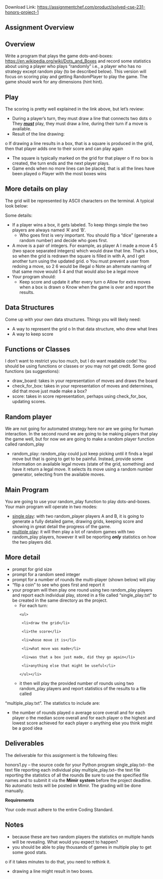 Download Link: https://assignmentchef.com/product/solved-cse-231-honors-project-1
<br>
<h2>Assignment Overview</h2>

<h2>Overview</h2>

Write a program that plays the game dots-and-boxes: <a href="https://en.wikipedia.org/wiki/Dots_and_Boxes">https://en.wikipedia.org/wiki/Dots_and_Boxes</a> and record some statistics about using a player who plays “randomly” i.e., a player who has no strategy except random play (to be described below). This version will focus on scoring play and getting RandomPlayer to play the game. The game should work for any dimensions (hint hint).

<h2>Play</h2>

The scoring is pretty well explained in the link above, but let’s review:

<ul>

 <li>During a player’s turn, they must draw a line that connects two dots o They <strong><em><u>must</u></em></strong> play, they must draw a line, during their turn if a move is available.</li>

 <li>Result of the line drawing:</li>

</ul>

o If drawing a line results in a box, that is a square is produced in the grid, then that player adds one to their score and can play again

<ul>

 <li>The square is typically marked on the grid for that player o If no box is created, the turn ends and the next player plays.</li>

 <li>Game ends when no more lines can be placed, that is all the lines have been played o Player with the most boxes wins</li>

</ul>




<h2>More details on play</h2>

The grid will be represented by ASCII characters on the terminal. A typical look below:













Some details:

<ul>

 <li>If a player wins a box, it gets labeled. To keep things simple the two players are always named ‘A’ and ‘B’.

  <ul>

   <li>Who goes first is very important. You should flip a “dice” (generate a random number) and decide who goes first.</li>

  </ul></li>

 <li>A move is a pair of integers. For example, as player A I made a move 4 5 (two space separated integers) which would draw that line. That’s a box, so when the grid is redrawn the square is filled in with A, and I get another turn using the updated grid. o You must prevent a user from redoing a move, so 2 6 would be illegal o Note an alternate naming of that same move would 5 4 and that would also be a legal move</li>

 <li>Your program should:

  <ul>

   <li>Keep score and update it after every turn o Allow for extra moves when a box is drawn o Know when the game is over and report the results.</li>

  </ul></li>

</ul>

<strong> </strong>

<h2>Data Structures</h2>

Come up with your own data structures. Things you will likely need:

<ul>

 <li>A way to represent the grid o In that data structure, who drew what lines</li>

 <li>A way to keep score</li>

</ul>




<h2>Functions or Classes</h2>

I don’t want to restrict you too much, but I do want readable code! You should be using functions or classes or you may not get credit. Some good functions (as suggestions):




<ul>

 <li>draw_board: takes in your representation of moves and draws the board</li>

 <li>check_for_box: takes in your representation of moves and determines, did that move just made make a box?</li>

 <li>score: takes in score representation, perhaps using check_for_box, updating scores.</li>

</ul>




<h2>Random player</h2>

We are not going for automated strategy here nor are we going for human interaction. In the second round we are going to be making players that play the game well, but for now we are going to make a random player function called random_play

<ul>

 <li>random_play: random_play could just keep picking until it finds a legal move but that is going to get to be painful. Instead, provide some information on available legal moves (state of the grid, something) and have it return a legal move. It selects its move using a random number generator, selecting from the available moves.</li>

</ul>

<strong> </strong>

<strong> </strong>

<strong> </strong>

<strong> </strong>

<h2>Main Program</h2>

You are going to use your random_play function to play dots-and-boxes. Your main program will operate in two modes:

<ul>

 <li><u>single play</u>: with two random_player players A and B, it is going to generate a fully detailed game, drawing grids, keeping score and showing in great detail the progress of the game.</li>

 <li><u>multiple play</u>: it will then play a lot of random games with two random_play players, however it will be reporting <strong><em>only</em></strong> statistics on how the two players did.</li>

</ul>




<h2>More detail</h2>

<ul>

 <li>prompt for grid size</li>

 <li>prompt for a random seed integer</li>

 <li>prompt for a number of rounds the multi-player (shown below) will play</li>

 <li>“flip a coin” to see who goes first and report it</li>

 <li>your program will then play one round using two random_play players and report each individual play, stored in a file called “single_play.txt” to be created in the same directory as the project.

  <ul>

   <li>For each turn:

    <ul>

     <li>draw the grid</li>

     <li>the score</li>

     <li>whose move it is</li>

     <li>what move was made</li>

     <li>was that a box just made, did they go again</li>

     <li>anything else that might be useful</li>

    </ul></li>

   <li>it then will play the provided number of rounds using two random_play players and report statistics of the results to a file called</li>

  </ul></li>

</ul>

“multiple_play.txt”. The statistics to include are:

<ul>

 <li>the number of rounds played o average score overall and for each player o the median score overall and for each player o the highest and lowest score achieved for each player o anything else you think might be a good idea</li>

</ul>




<h2>Deliverables</h2>

The deliverable for this assignment is the following files:




honors1.py – the source code for your Python program single_play.txt– the text file reporting each individual play  multiple_play.txt– the text file reporting the statistics of all the rounds Be sure to use the specified file names and to submit it via the <strong>Mimir</strong> <strong>system</strong> before the project deadline. No automatic tests will be posted in Mimir. The grading will be done manually.




<strong>Requirements </strong>

Your code must adhere to the entire Coding Standard.

<h2>Notes</h2>

<ul>

 <li>because these are two random players the statistics on multiple hands will be revealing. What would you expect to happen?</li>

 <li>you should be able to play thousands of games in multiple play to get some good stats.</li>

</ul>

o if it takes minutes to do that, you need to rethink it.

<ul>

 <li>drawing a line might result in two boxes.</li>

</ul>